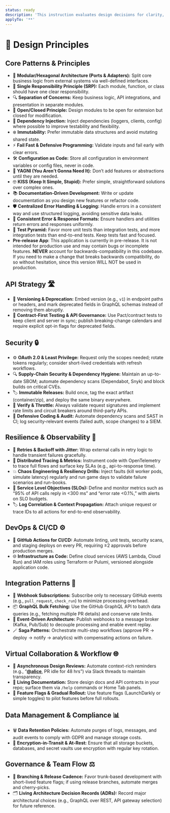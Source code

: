 ```yaml
---
status: ready
description: 'This instruction evaluates design decisions for clarity, stability, and future impact.'
applyTo: '**'
---
```


# 📝 Design Principles

## Core Patterns & Principles

- 🔄 **Modular/Hexagonal Architecture (Ports & Adapters):** Split core business logic from external systems via well-defined interfaces.
- 🎯 **Single Responsibility Principle (SRP):** Each module, function, or class should have one clear responsibility.
- 🔍 **Separation of Concerns:** Keep business logic, API integrations, and presentation in separate modules.
- 🚪 **Open/Closed Principle:** Design modules to be open for extension but closed for modification.
- 💉 **Dependency Injection:** Inject dependencies (loggers, clients, config) where possible to improve testability and flexibility.
- ❄️ **Immutability:** Prefer immutable data structures and avoid mutating shared state.
- ⚡ **Fail Fast & Defensive Programming:** Validate inputs and fail early with clear errors.
- 🛠️ **Configuration as Code:** Store all configuration in environment variables or config files, never in code.
- 🐣 **YAGNI (You Aren’t Gonna Need It):** Don’t add features or abstractions until they are needed.
- 🤓 **KISS (Keep It Simple, Stupid):** Prefer simple, straightforward solutions over complex ones.
- 📚 **Documentation-Driven Development:** Write or update documentation as you design new features or refactor code.
- 🛡️ **Centralized Error Handling & Logging:** Handle errors in a consistent way and use structured logging, avoiding sensitive data leaks.
- 🔄 **Consistent Error & Response Formats:** Ensure handlers and utilities return errors and responses uniformly.
- 🔺 **Test Pyramid:** Favor more unit tests than integration tests, and more integration tests than end-to-end tests. Keep tests fast and focused.
- **Pre-release App**: This application is currently in pre-release. It is not intended for production use and may contain bugs or incomplete features. **NEVER** account for backwards-compatibility in this codebase. If you need to make a change that breaks backwards compatibility, do so without hesitation, since this version WILL NOT be used in production.

## API Strategy 🛣️

- 📜 **Versioning & Deprecation:** Embed version (e.g., `v1`) in endpoint paths or headers, and mark deprecated fields in GraphQL schemas instead of removing them abruptly.
- 🤝 **Contract-First Testing & API Governance:** Use Pact/contract tests to keep client and server in sync; publish breaking-change calendars and require explicit opt-in flags for deprecated fields.

## Security 🔒

- ⚙️ **OAuth 2.0 & Least Privilege:** Request only the scopes needed; rotate tokens regularly; consider short-lived credentials with refresh workflows.
- 🔍 **Supply-Chain Security & Dependency Hygiene:** Maintain an up-to-date SBOM; automate dependency scans (Dependabot, Snyk) and block builds on critical CVEs.
- 🏷️ **Immutable Releases:** Build once, tag the exact artifact (container/zip), and deploy the same binary everywhere.
- 📝 **Verify & Throttle:** Always validate request signatures and implement rate limits and circuit breakers around third-party APIs.
- 🧰 **Defensive Coding & Audit:** Automate dependency scans and SAST in CI; log security-relevant events (failed auth, scope changes) to a SIEM.

## Resilience & Observability 🔭

- 🔁 **Retries & Backoff with Jitter:** Wrap external calls in retry logic to handle transient failures gracefully.
- 🔎 **Distributed Tracing & Metrics:** Instrument code with OpenTelemetry to trace full flows and surface key SLAs (e.g., api-to-response time).
- 💥 **Chaos Engineering & Resiliency Drills:** Inject faults (kill worker pods, simulate latency) regularly and run game days to validate failure scenarios and run-books.
- 🎯 **Service Level Objectives (SLOs):** Define and monitor metrics such as “95% of API calls reply in <300 ms” and “error rate <0.1%,” with alerts on SLO budgets.
- 🏷️ **Log Correlation & Context Propagation:** Attach unique request or trace IDs to all actions for end-to-end observability.

## DevOps & CI/CD ⚙️

- 🤖 **GitHub Actions for CI/CD:** Automate linting, unit tests, security scans, and staging deploys on every PR, requiring ≥2 approvals before production merges.
- 🌐 **Infrastructure as Code:** Define cloud services (AWS Lambda, Cloud Run) and IAM roles using Terraform or Pulumi, versioned alongside application code.

## Integration Patterns 🔗

- 🔔 **Webhook Subscriptions:** Subscribe only to necessary GitHub events (e.g., `pull_request`, `check_run`) to minimize processing overhead.
- 📦 **GraphQL Bulk Fetching:** Use the GitHub GraphQL API to batch data queries (e.g., fetching multiple PR details) and conserve rate limits.
- 🔄 **Event-Driven Architecture:** Publish webhooks to a message broker (Kafka, Pub/Sub) to decouple processing and enable event replay.
- 🪄 **Saga Patterns:** Orchestrate multi-step workflows (approve PR → deploy → notify → analytics) with compensating actions on failure.

## Virtual Collaboration & Workflow 🌐

- 🔔 **Asynchronous Design Reviews:** Automate context-rich reminders (e.g., “[**@alice**](https://github.com/alice), PR idle for 48 hrs”) via Slack threads to maintain transparency.
- 📖 **Living Documentation:** Store design docs and API contracts in your repo; surface them via `/help` commands or Home Tab panels.
- 🚩 **Feature Flags & Gradual Rollout:** Use feature flags (LaunchDarkly or simple toggles) to pilot features before full rollouts.

## Data Management & Compliance 📊

- 🗑️ **Data Retention Policies:** Automate purges of logs, messages, and audit events to comply with GDPR and manage storage costs.
- 🔐 **Encryption-in-Transit & At-Rest:** Ensure that all storage buckets, databases, and secret vaults use encryption with regular key rotation.

## Governance & Team Flow ⚖️

- 🌿 **Branching & Release Cadence:** Favor trunk-based development with short-lived feature flags; if using release branches, automate merges and cherry-picks.
- 🗂️ **Living Architecture Decision Records (ADRs):** Record major architectural choices (e.g., GraphQL over REST, API gateway selection) for future reference.

